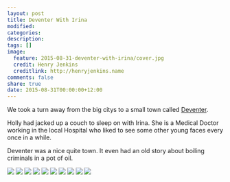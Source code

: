 ```yaml
---
layout: post
title: Deventer With Irina
modified:
categories: 
description:
tags: []
image:
  feature: 2015-08-31-deventer-with-irina/cover.jpg
  credit: Henry Jenkins
  creditlink: http://henryjenkins.name
comments: false
share: true
date: 2015-08-31T00:00:00+12:00
---
```

We took a turn away from the big citys to a small town called
[Deventer](https://www.google.de/maps/place/Deventer,+Netherlands).

Holly had jacked up a couch to sleep on with Irina. She is a Medical Doctor
working in the local Hospital who liked to see some other young faces every
once in a while.

Deventer was a nice quite town. It even had an old story about boiling criminals in a pot of oil.

<img src="/images/2015-08-31-deventer-with-irina/IMG_20150830_151435.jpg">

<img src="/images/2015-08-31-deventer-with-irina/IMG_20150830_152528.jpg">

<img src="/images/2015-08-31-deventer-with-irina/IMG_20150830_155703.jpg">

<img src="/images/2015-08-31-deventer-with-irina/IMG_20150830_160220.jpg">

<img src="/images/2015-08-31-deventer-with-irina/IMG_20150830_161757.jpg">

<img src="/images/2015-08-31-deventer-with-irina/IMG_20150830_202157.jpg">

<img src="/images/2015-08-31-deventer-with-irina/IMG_20150831_123019.jpg">

<img src="/images/2015-08-31-deventer-with-irina/IMG_20150831_154239.jpg">

<img src="/images/2015-08-31-deventer-with-irina/IMG_20150831_154245.jpg">

<img src="/images/2015-08-31-deventer-with-irina/IMG_20150831_170337.jpg">
